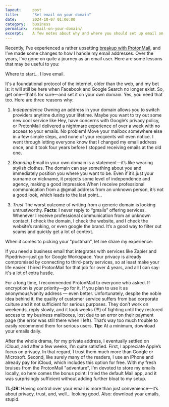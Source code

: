 ```yaml
---
layout: 	post
title:  	"Set email on your domain"
date:   	2024-10-07 01:00:00
category: 	business
permalink: 	/email-on-your-domain/
excerpt:	A few notes about why and where you should set up email on your domain. Freshly, after a violent breakup with my previous email provider.
---
```


Recently, I’ve experienced a rather upsetting [breakup with ProtonMail](https://x.com/klos/status/1838812841467613334), and I’ve made some changes to how I handle my email addresses. Over the years, I've gone on quite a journey as an email user. Here are some lessons that may be useful to you:

Where to start… I love email.

It's a foundational protocol of the internet, older than the web, and my bet is: it will still be here when Facebook and Google Search no longer exist. So, get one—that’s for sure—and set it on your own domain. Yes, you need that too. Here are three reasons why:

1. *Independence*  Owning an address in your domain allows you to switch providers anytime during your lifetime. Maybe you want to try out some new cool service like Hey, have concerns with Google’s privacy policy, or ProtonMail delivered a nightmare experience of over a week with no access to your emails. No problem! Move your mailbox somewhere else in a few simple steps, and none of your recipients will even notice. I went through letting everyone know that I changed my email address once, and it took four years before I stopped receiving emails at the old one.

2. *Branding*  Email in your own domain is a statement—it’s like wearing stylish clothes. The domain can say something about you and immediately position you where you want to be. Even if it’s just your surname or nickname, it projects some level of independence and agency, making a good impression.When I receive professional communication from a @gmail address from an unknown person, it’s not a good look, which leads to the last point…

3. *Trust*  The worst outcome of writing from a generic domain is looking untrustworthy. **Facts**: I never reply to “gmails” offering services. Whenever I receive professional communication from an unknown contact, I check the domain, I check the website, and I check the website’s ranking, or even google the brand. It’s a good way to filter out scams and quickly get a lot of context.

When it comes to picking your "postman", let me share my experience:

If you need a business email that integrates with services like Zapier and Pipedrive—just go for Google Workspace. Your privacy is already compromised by connecting to third-party services, so at least make your life easier. I hired ProtonMail for that job for over 4 years, and all I can say: it's a lot of extra hustle.

For a long time, I recommended ProtonMail to everyone who asked. If encryption is your priority—go for it. If you plan to use it as anonymous/vanity address — even better. Unfortunately, despite the noble idea behind it, the quality of customer service suffers from bad corporate culture and it not sufficient for serious purposes. They don’t work on weekends, reply slowly, and it took weeks (!!!) of fighting until they restored access to my business mailboxes, lost due to an error on their payment page (the error was still there when I left). That’s way too much trouble to easily recommend them for serious users. **Tip:** At a minimum, download your emails daily.

After the whole drama, for my private address, I eventually settled on iCloud, and after a few weeks, I’m quite satisfied. First, I appreciate Apple’s focus on privacy. In that regard, I trust them much more than Google or Microsoft. Second, like surely many of the readers, I use an iPhone and already pay for iCloud, which includes this option for free. With my fresh bruises from the ProtonMail "adventure", I'm devoted to store my emails locally, so here comes the bonus point: I tried the default Mail app, and it was surprisingly sufficient without adding further bloat to my setup.

**TL;DR:** Having control over your email is more than just convenience—it’s about privacy, trust, and, well… looking good. Also: download your emails, stupid.